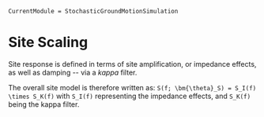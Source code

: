 ```@meta
CurrentModule = StochasticGroundMotionSimulation
```

# Site Scaling
Site response is defined in terms of site amplification, or impedance effects, as well as damping -- via a _kappa_ filter.

The overall site model is therefore written as:
`` S(f; \bm{\theta}_S) = S_I(f) \times S_K(f) ``
with ``S_I(f)`` representing the impedance effects, and ``S_K(f)`` being the kappa filter.
